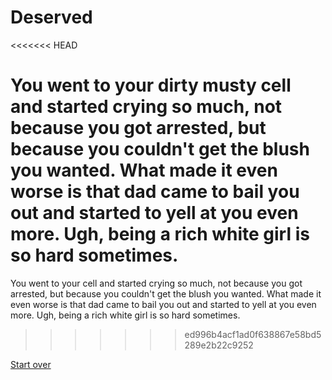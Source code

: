 # Deserved
<<<<<<< HEAD

You went to your dirty musty cell and started crying so much, not because you got arrested, but because you couldn't get the blush you wanted.  What made it even worse is that dad came to bail you out and started to yell at you even more.  Ugh, being a rich white girl is so hard sometimes.
=======
You went to your cell and started crying so much, not because you got arrested, but because you couldn't get the blush you wanted.  What made it even worse is that dad came to bail you out and started to yell at you even more.  Ugh, being a rich white girl is so hard sometimes.
>>>>>>> ed996b4acf1ad0f638867e58bd5289e2b22c9252

[Start over](../woke-up/woke-up.md)

